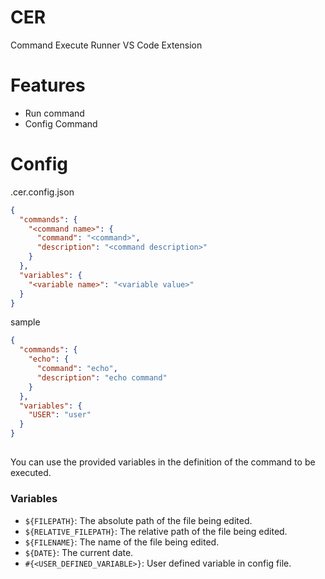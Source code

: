 # CER

Command Execute Runner VS Code Extension

# Features

- Run command
- Config Command

# Config

.cer.config.json

```json
{
  "commands": {
    "<command name>": {
      "command": "<command>",
      "description": "<command description>"
    }
  },
  "variables": {
    "<variable name>": "<variable value>"
  }
}
```

sample

```json
{
  "commands": {
    "echo": {
      "command": "echo",
      "description": "echo command"
    }
  },
  "variables": {
    "USER": "user"
  }
}
```

## <command>

You can use the provided variables in the definition of the command to be executed.

### Variables

- `${FILEPATH}`: The absolute path of the file being edited.
- `${RELATIVE_FILEPATH}`: The relative path of the file being edited.
- `${FILENAME}`: The name of the file being edited.
- `${DATE}`: The current date.
- `#{<USER_DEFINED_VARIABLE>}`: User defined variable in config file.
